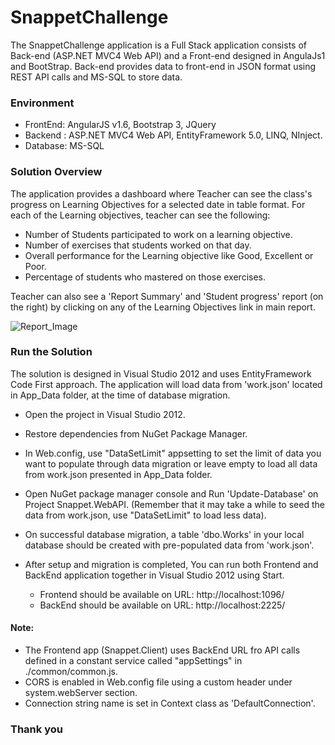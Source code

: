 # SnappetChallenge
The SnappetChallenge application is a Full Stack application consists of Back-end (ASP.NET MVC4 Web API) and a Front-end designed in AngulaJs1 and BootStrap. Back-end provides data to front-end in JSON format using REST API calls and MS-SQL to store data.

### Environment

- FrontEnd: AngularJS v1.6,  Bootstrap 3, JQuery
- Backend : ASP.NET MVC4 Web API,  EntityFramework 5.0, LINQ, NInject.
- Database: MS-SQL

### Solution Overview
The application provides a dashboard where Teacher can see the class's progress on Learning Objectives for a selected date in table format. For each of the  Learning objectives, teacher can see the following:
- Number of Students participated to work on a learning objective.
- Number of exercises that students worked on that day.
- Overall performance for the Learning objective like Good, Excellent or Poor.
- Percentage of students who mastered on those exercises. 

Teacher can also see a 'Report Summary' and 'Student progress' report (on the right) by clicking on any of the Learning Objectives link in main report.

![Report_Image](https://github.com/yadurajshakti/SnappetChallenge/blob/master/SourceCode/ReportDashboard.PNG)

### Run the Solution
The solution is designed in Visual Studio 2012 and uses EntityFramework Code First approach. 
The application will load data from 'work.json' located in App_Data folder, at the time of database migration. 
* Open the project in Visual Studio 2012.
* Restore dependencies from NuGet Package Manager.
* In Web.config, use "DataSetLimit" appsetting to set the limit of data you want to populate through data migration or leave empty to load all data from work.json presented in App_Data folder.
* Open NuGet package manager console and Run 'Update-Database' on Project Snappet.WebAPI.
(Remember that  it may take a while to seed the data from work.json, use "DataSetLimit" to load less data).
* On successful database migration, a table 'dbo.Works' in your local database should be created with pre-populated data from 'work.json'.
* After setup and migration is completed, You can run both Frontend and BackEnd application together in Visual Studio 2012 using Start.

   - Frontend should be available on URL: http://localhost:1096/
   - BackEnd should be available on URL: http://localhost:2225/


#### Note: 

  - The Frontend app (Snappet.Client) uses BackEnd URL fro API calls defined in a constant service called "appSettings" in ./common/common.js.
  - CORS is enabled in Web.config file using a custom header under system.webServer section.
  - Connection string name is set in Context class as 'DefaultConnection'.

### Thank you

